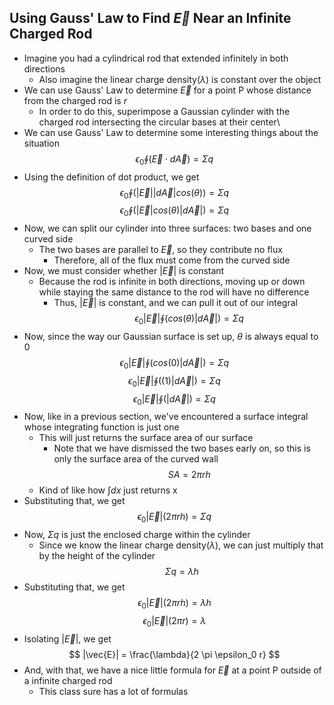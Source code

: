 ## Using Gauss' Law to Find $\vec{E}$ Near an Infinite Charged Rod
- Imagine you had a cylindrical rod that extended infinitely in both directions
    * Also imagine the linear charge density($\lambda$) is constant over the object
- We can use Gauss' Law to determine $\vec{E}$ for a point P whose distance from the charged rod is $r$
    * In order to do this, superimpose a Gaussian cylinder with the charged rod intersecting the circular bases at their center\
- We can use Gauss' Law to determine some interesting things about the situation
$$ \epsilon_0 \oint \big( \vec{E} \cdot d \vec{A} \big) = \Sigma q $$
- Using the definition of dot product, we get
$$ \epsilon_0 \oint \big( |\vec{E}| |d\vec{A}| cos(\theta) \big) = \Sigma q $$
$$ \epsilon_0 \oint \big( |\vec{E}| cos(\theta) |d\vec{A}| \big) = \Sigma q $$
- Now, we can split our cylinder into three surfaces: two bases and one curved side
    * The two bases are parallel to $\vec{E}$, so they contribute no flux
        + Therefore, all of the flux must come from the curved side
- Now, we must consider whether $|\vec{E}|$ is constant
    * Because the rod is infinite in both directions, moving up or down while staying the same distance to the rod will have no difference
        + Thus, $|\vec{E}|$ is constant, and we can pull it out of our integral
$$ \epsilon_0 |\vec{E}| \oint \big( cos(\theta) |d\vec{A}| \big) = \Sigma q $$
- Now, since the way our Gaussian surface is set up, $\theta$ is always equal to 0
$$ \epsilon_0 |\vec{E}| \oint \big( cos(0) |d\vec{A}| \big) = \Sigma q $$
$$ \epsilon_0 |\vec{E}| \oint \big( (1) |d\vec{A}| \big) = \Sigma q $$
$$ \epsilon_0 |\vec{E}| \oint \big( |d\vec{A}| \big) = \Sigma q $$
- Now, like in a previous section, we've encountered a surface integral whose integrating function is just one
    * This will just returns the surface area of our surface
        + Note that we have dismissed the two bases early on, so this is only the surface area of the curved wall
$$ SA = 2 \pi r h $$
    * Kind of like how $\int dx$ just returns x
- Substituting that, we get
$$ \epsilon_0 |\vec{E}| \big( 2 \pi r h \big) = \Sigma q $$
- Now, $\Sigma q$ is just the enclosed charge within the cylinder
    * Since we know the linear charge density($\lambda$), we can just multiply that by the height of the cylinder
$$ \Sigma q = \lambda h $$
- Substituting that, we get
$$ \epsilon_0 |\vec{E}| \big( 2 \pi r h \big) = \lambda h $$
$$ \epsilon_0 |\vec{E}| \big( 2 \pi r \big) = \lambda $$
- Isolating $|\vec{E}|$, we get
$$ |\vec{E}| = \frac{\lambda}{2 \pi \epsilon_0 r} $$
- And, with that, we have a nice little formula for $\vec{E}$ at a point P outside of a infinite charged rod
    * This class sure has a lot of formulas
